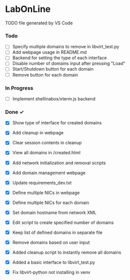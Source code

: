 # LabOnLine

TODO file generated by VS Code

### Todo

- [ ] Specify multiple domains to remove in libvirt_test.py  
- [ ] Add webpage usage in README.md  
- [ ] Backend for setting the type of each interface  
- [ ] Disable number of domains input after pressing "Load"  
- [ ] Start/Shutdown button for each domain  
- [ ] Remove button for each domain  

### In Progress

- [ ] Implement shellinabox/xterm.js backend  

### Done ✓

- [x] Show type of interface for created domains  
- [x] Add cleanup in webpage  
- [x] Clear session contents in cleanup  
- [x] View all domains in /created.html  
- [x] Add network initialization and removal scripts  
- [x] Add domain management webpage  
- [x] Update requirements_dev.txt  
- [x] Define multiple NICs in webpage  
- [x] Define multiple NICs for each domain  
- [x] Set domain hostname from network XML  
- [x] Edit script to create specified number of domains  
- [x] Keep list of defined domains in separate file  
- [x] Remove domains based on user input  
- [x] Added cleanup script to instantly remove all domains  
- [x] Added a basic interface to libvirt_test.py  
- [x] Fix libvirt-python not installing in venv  

